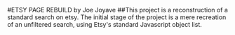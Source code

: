 #ETSY PAGE REBUILD by Joe Joyave
##This project is a reconstruction of a standard search on etsy. The initial stage of the project is a mere recreation of an unfiltered search, using Etsy's standard Javascript object list.
